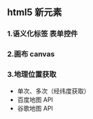 ## html5 新元素

### 1.语义化标签 表单控件

### 2.画布 canvas

### 3.地理位置获取

* 单次、多次（经纬度获取）
* 百度地图 API
* 谷歌地图 API
